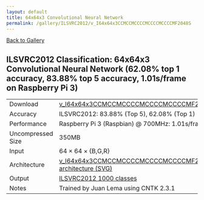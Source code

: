 ```yaml
---
layout: default
title: 64x64x3 Convolutional Neural Network
permalink: /gallery/ILSVRC2012/v_I64x64x3CCMCCMCCCCMCCCCMCCCCMF2048S
---
```


[Back to Gallery](/ELL/gallery)

## ILSVRC2012 Classification: 64x64x3 Convolutional Neural Network (62.08% top 1 accuracy, 83.88% top 5 accuracy, 1.01s/frame on Raspberry Pi 3)

<table class="table table-striped table-bordered">
    <tr>
        <td> Download </td>
        <td colspan="3"> <a href="https://github.com/Microsoft/ELL-models/raw/master/models/ILSVRC2012/v_I64x64x3CCMCCMCCCCMCCCCMCCCCMF2048S/v_I64x64x3CCMCCMCCCCMCCCCMCCCCMF2048S.ell.zip">v_I64x64x3CCMCCMCCCCMCCCCMCCCCMF2048S.ell.zip</a></td>
    </tr>
    <tr>
        <td> Accuracy </td>
        <td colspan="3"> ILSVRC2012: 83.88% (Top 5), 62.08% (Top 1) </td>
    </tr>
    <tr>
        <td> Performance </td>
        <td colspan="3"> Raspberry Pi 3 (Raspbian) @ 700MHz: 1.01s/frame </td>
    </tr>
    <tr>
        <td> Uncompressed Size </td>
        <td colspan="3"> 350MB </td>
    </tr>
    <tr>
        <td> Input </td>
        <td colspan="3"> 64 &times; 64 &times; {B,G,R} </td>
    </tr>
    <tr>
        <td> Architecture </td>
        <td>
            <a href="https://github.com/Microsoft/ELL-models/raw/master/models/ILSVRC2012/v_I64x64x3CCMCCMCCCCMCCCCMCCCCMF2048S/v_I64x64x3CCMCCMCCCCMCCCCMCCCCMF2048S.cntk.svg?sanitize=true" target="_blank">v_I64x64x3CCMCCMCCCCMCCCCMCCCCMF2048S architecture (SVG)</a>
        </td>
    </tr>
    <tr>
        <td> Output </td>
        <td colspan="3"> <a href="https://github.com/Microsoft/ELL-models/raw/master/models/ILSVRC2012/categories.txt">ILSVRC2012 1000 classes</a> </td>
    </tr>
    <tr>
        <td> Notes </td>
        <td colspan="3"> Trained by Juan Lema using CNTK 2.3.1 </td>
    </tr>
</table>

